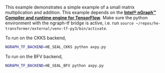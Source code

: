 This example demonstrates a simple example of a small matrix multiplication and addition. This example depends on the [**Intel® nGraph™ Compiler and runtime engine for TensorFlow**](https://github.com/NervanaSystems/ngraph-tf). Make sure the python environment with the ngraph-tf bridge is active, i.e. run `source ~/repos/he-transformer/external/venv-tf-py3/bin/activate`.

To run on the CKKS backend,
```bash
NGRAPH_TF_BACKEND=HE_SEAL_CKKS python axpy.py
```
To run on the BFV backend,
```bash
NGRAPH_TF_BACKEND=HE_SEAL_BFV python axpy.py
```

